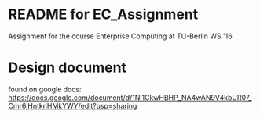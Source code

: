 # README for EC_Assignment
Assignment for the course Enterprise Computing at TU-Berlin WS '16

# Design document
found on google docs: https://docs.google.com/document/d/1Ni1CkwHBHP_NA4wAN9V4kbUR07_Cmr6jHntknHMkYWY/edit?usp=sharing
